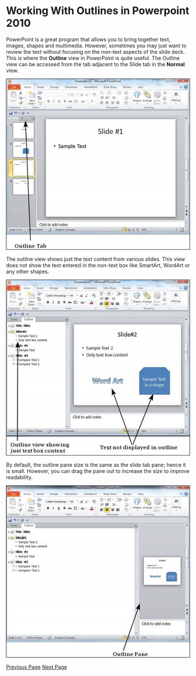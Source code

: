 # Working With Outlines in Powerpoint 2010
PowerPoint is a great program that allows you to bring together text, images, shapes and multimedia. However, sometimes you may just want to review the text without focusing on the non-text aspects of the slide deck. This is where the **Outline** view in PowerPoint is quite useful. The Outline view can be accessed from the tab adjacent to the Slide tab in the **Normal** view.

![Microsoft PowerPoint 2010](../powerpoint/images/outline_tab.jpg)

The outline view shows just the text content from various slides. This view does not show the text entered in the non-text box like SmartArt, WordArt or any other shapes.

![Microsoft PowerPoint 2010](../powerpoint/images/outline_view.jpg)

By default, the outline pane size is the same as the slide tab pane; hence it is small. However, you can drag the pane out to increase the size to improve readability.

![Microsoft PowerPoint 2010](../powerpoint/images/outline_pane.jpg)


[Previous Page](../powerpoint/powerpoint_managing_sections.md) [Next Page](../powerpoint/powerpoint_sidebar.md) 
